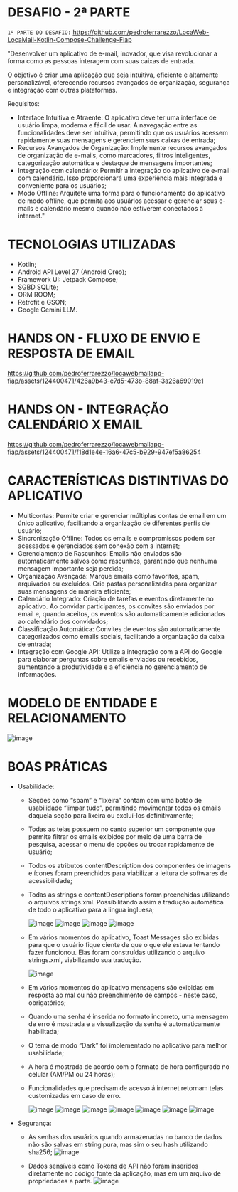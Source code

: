 # DESAFIO - 2ª PARTE

`1ª PARTE DO DESAFIO:` https://github.com/pedroferrarezzo/LocaWeb-LocaMail-Kotlin-Compose-Challenge-Fiap

"Desenvolver um aplicativo de e-mail, inovador, que visa revolucionar a forma como as pessoas interagem com suas caixas de entrada.

O objetivo é criar uma aplicação que seja intuitiva, eficiente e altamente personalizável, oferecendo recursos avançados de organização, segurança e integração com outras plataformas.

Requisitos:
- Interface Intuitiva e Atraente: O aplicativo deve ter uma interface de usuário limpa, moderna e fácil de usar. A navegação entre as funcionalidades deve ser intuitiva, permitindo que os usuários acessem rapidamente suas mensagens e gerenciem suas caixas de entrada;
- Recursos Avançados de Organização: Implemente recursos avançados de organização de e-mails, como marcadores, filtros inteligentes, categorização automática e destaque de mensagens importantes;
- Integração com calendário: Permitir a integração do aplicativo de e-mail com calendário. Isso proporcionará uma experiência mais integrada e conveniente para os usuários;
- Modo Offline: Arquitete uma forma para o funcionamento do aplicativo de modo offline, que permita aos usuários acessar e gerenciar seus e-mails e calendário mesmo quando não estiverem conectados à internet."

# TECNOLOGIAS UTILIZADAS
- Kotlin;
- Android API Level 27 (Android Oreo);
- Framework UI: Jetpack Compose;
- SGBD SQLite;
- ORM ROOM;
- Retrofit e GSON;
- Google Gemini LLM.

# HANDS ON - FLUXO DE ENVIO E RESPOSTA DE EMAIL
https://github.com/pedroferrarezzo/locawebmailapp-fiap/assets/124400471/426a9b43-e7d5-473b-88af-3a26a69019e1

# HANDS ON - INTEGRAÇÃO CALENDÁRIO X EMAIL
https://github.com/pedroferrarezzo/locawebmailapp-fiap/assets/124400471/f18d1e4e-16a6-47c5-b929-947ef5a86254

# CARACTERÍSTICAS DISTINTIVAS DO APLICATIVO
- Multicontas: Permite criar e gerenciar múltiplas contas de email em um único aplicativo, facilitando a organização de diferentes perfis de usuário;
- Sincronização Offline: Todos os emails e compromissos podem ser acessados e gerenciados sem conexão com a internet;
- Gerenciamento de Rascunhos: Emails não enviados são automaticamente salvos como rascunhos, garantindo que nenhuma mensagem importante seja perdida;
- Organização Avançada: Marque emails como favoritos, spam, arquivados ou excluídos. Crie pastas personalizadas para organizar suas mensagens de maneira eficiente;
- Calendário Integrado: Criação de tarefas e eventos diretamente no aplicativo. Ao convidar participantes, os convites são enviados por email e, quando aceitos, os eventos são automaticamente adicionados ao calendário dos convidados;
- Classificação Automática: Convites de eventos são automaticamente categorizados como emails sociais, facilitando a organização da caixa de entrada;
- Integração com Google API: Utilize a integração com a API do Google para elaborar perguntas sobre emails enviados ou recebidos, aumentando a produtividade e a eficiência no gerenciamento de informações.

# MODELO DE ENTIDADE E RELACIONAMENTO
![image](https://github.com/pedroferrarezzo/locawebmailapp-fiap/assets/124400471/cad1d717-8e33-4255-a7da-115a2f5e484d)

# BOAS PRÁTICAS
- Usabilidade:
  - <p>Seções como “spam” e “lixeira” contam com uma botão de usabilidade “limpar tudo”, permitindo movimentar todos os emails daquela seção para lixeira ou excluí-los definitivamente;</p>
  - <p>Todas as telas possuem no canto superior um componente que permite filtrar os emails exibidos por meio de uma barra de pesquisa, acessar o menu de opções ou trocar rapidamente de usuário;</p>
  - <p>Todos os atributos contentDescription dos componentes de imagens e ícones foram preenchidos para viabilizar a leitura de softwares de acessibilidade;</p>
  - <p>Todas as strings e contentDescriptions foram preenchidas utilizando o arquivos strings.xml. Possibilitando assim a tradução automática de todo o aplicativo para a lingua ingluesa;</p>
  
    ![image](https://github.com/pedroferrarezzo/locawebmailapp-fiap/assets/124400471/228fd7f4-76a6-4b72-8405-8e42964644a7)
    ![image](https://github.com/pedroferrarezzo/locawebmailapp-fiap/assets/124400471/8e54ffae-1656-4dac-b726-a1baf45b5b6d)
    ![image](https://github.com/pedroferrarezzo/locawebmailapp-fiap/assets/124400471/baadae59-7dd9-4fda-a364-89c9192ff01a)
    ![image](https://github.com/pedroferrarezzo/locawebmailapp-fiap/assets/124400471/ef8e5fc4-20b1-47cd-9047-37539e4686cd)
   
    
  - <p>Em vários momentos do aplicativo, Toast Messages são exibidas para que o usuário fique ciente de que o que ele estava tentando fazer funcionou. Elas foram construídas utilizando o arquivo strings.xml, viabilizando sua tradução.</p>
  
    ![image](https://github.com/pedroferrarezzo/locawebmailapp-fiap/assets/124400471/ac60b2d4-f5e4-4aaa-a054-4afc58ef94ef)

  - <p>Em vários momentos do aplicativo mensagens são exibidas em resposta ao mal ou não preenchimento de campos - neste caso, obrigatórios;</p>
  - <p>Quando uma senha é inserida no formato incorreto, uma mensagem de erro é mostrada e a visualização da senha é automaticamente habilitada;</p>
  - <p>O tema de modo “Dark” foi implementado no aplicativo para melhor usabilidade;</p>
  - <p>A hora é mostrada de acordo com o formato de hora configurado no celular (AM/PM ou 24 horas);</p>
  - <p>Funcionalidades que precisam de acesso á internet retornam telas customizadas em caso de erro.</p>
  
    ![image](https://github.com/pedroferrarezzo/locawebmailapp-fiap/assets/124400471/c1495cdb-425b-4827-9577-26407d084993)
    ![image](https://github.com/pedroferrarezzo/locawebmailapp-fiap/assets/124400471/06d67090-92fc-453f-a26b-90d2cc0d24c2)
    ![image](https://github.com/pedroferrarezzo/locawebmailapp-fiap/assets/124400471/afba7208-4ffd-411b-8c49-1c5885a9890a)
    ![image](https://github.com/pedroferrarezzo/locawebmailapp-fiap/assets/124400471/a2b97010-7bd6-4d63-b5db-f40f0ddd5c55)
    ![image](https://github.com/pedroferrarezzo/locawebmailapp-fiap/assets/124400471/2a6483a0-cf01-4ed0-94a9-4a8b46932a4f)
    ![image](https://github.com/pedroferrarezzo/locawebmailapp-fiap/assets/124400471/7e603a9b-bbbe-4c75-adcf-702677bddb41)
    ![image](https://github.com/pedroferrarezzo/locawebmailapp-fiap/assets/124400471/226365cc-20d3-4ddc-8318-9ee0803e9d9a)
  
    


- Segurança:
  - As senhas dos usuários quando armazenadas no banco de dados não são salvas em string pura, mas sim o seu hash utilizando sha256;
    ![image](https://github.com/pedroferrarezzo/locawebmailapp-fiap/assets/124400471/67b1d41e-6dcc-4ae9-9b76-c44d6705b92f)

  - Dados sensíveis como Tokens de API não foram inseridos diretamente no código fonte da aplicação, mas em um arquivo de propriedades a parte.
    ![image](https://github.com/pedroferrarezzo/locawebmailapp-fiap/assets/124400471/6b1e79ba-4a5e-4582-958b-50e41bc020ec)
